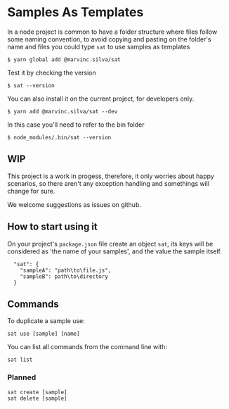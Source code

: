 # Samples As Templates

In a node project is common to have a folder structure where files follow some naming convention, to avoid copying and pasting on the folder's name and files you could type `sat` to use samples as templates

    $ yarn global add @marvinc.silva/sat

Test it by checking the version

    $ sat --version

You can also install it on the current project, for developers only.

    $ yarn add @marvinc.silva/sat --dev

In this case you'll need to refer to the bin folder

    $ node_modules/.bin/sat --version

## WIP

This project is a work in progess, therefore, it only worries about happy scenarios, so there aren't any exception handling and somethings will change for sure.

We welcome suggestions as issues on github.

## How to start using it

On your project's `package.json` file create an object `sat`, its keys will be considered as 'the name of your samples', and the value the sample itself.

      "sat": {
        "sampleA": "path\to\file.js",
        "sampleB": path\to\directory
      }

## Commands

To duplicate a sample use:

    sat use [sample] [name]

You can list all commands from the command line with:

    sat list

### Planned

    sat create [sample]
    sat delete [sample]
